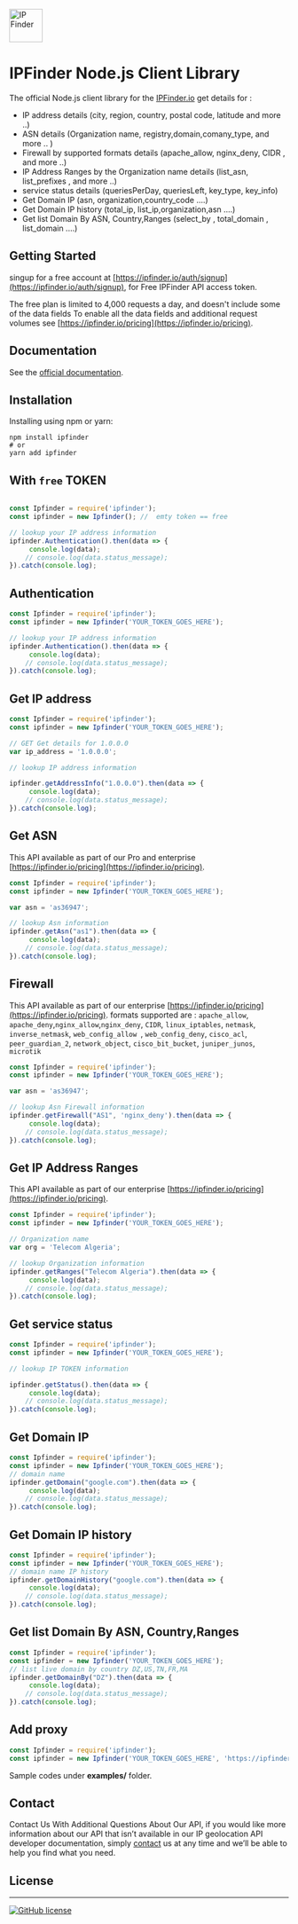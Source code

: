 <img src='https://camo.githubusercontent.com/46886c3e689a0d4a3f6c0733d1cab5d9f9a3926d/68747470733a2f2f697066696e6465722e696f2f6173736574732f696d616765732f6c6f676f732f6c6f676f2e706e67' height='60' alt='IP Finder'></a>
#  IPFinder Node.js Client Library

The official Node.js client library for the [IPFinder.io](https://ipfinder.io) get details for :
-  IP address details (city, region, country, postal code, latitude and more ..)
-  ASN details (Organization name, registry,domain,comany_type, and more .. )
-  Firewall by supported formats details (apache_allow,  nginx_deny, CIDR , and more ..)
-  IP Address Ranges by the Organization name  details (list_asn, list_prefixes , and more ..)
-  service status details (queriesPerDay, queriesLeft, key_type, key_info)
- Get Domain IP (asn, organization,country_code ....)
- Get Domain IP history (total_ip, list_ip,organization,asn ....)
- Get list Domain By ASN, Country,Ranges (select_by , total_domain  , list_domain ....)

## Getting Started
singup for a free account at [https://ipfinder.io/auth/signup](https://ipfinder.io/auth/signup), for Free IPFinder API access token.

The free plan is limited to 4,000 requests a day, and doesn't include some of the data fields
To enable all the data fields and additional request volumes see [https://ipfinder.io/pricing](https://ipfinder.io/pricing).

## Documentation

See the [official documentation](https://ipfinder.io/docs).

## Installation
Installing using npm or yarn:
```shell
npm install ipfinder
# or
yarn add ipfinder
```

## With `free` TOKEN

```javascript

const Ipfinder = require('ipfinder');
const ipfinder = new Ipfinder(); //  emty token == free

// lookup your IP address information
ipfinder.Authentication().then(data => {
     console.log(data);
    // console.log(data.status_message);
}).catch(console.log);
```

## Authentication

```javascript
const Ipfinder = require('ipfinder');
const ipfinder = new Ipfinder('YOUR_TOKEN_GOES_HERE');

// lookup your IP address information
ipfinder.Authentication().then(data => {
     console.log(data);
    // console.log(data.status_message);
}).catch(console.log);

```

## Get IP address

```javascript
const Ipfinder = require('ipfinder');
const ipfinder = new Ipfinder('YOUR_TOKEN_GOES_HERE');

// GET Get details for 1.0.0.0
var ip_address = '1.0.0.0';

// lookup IP address information

ipfinder.getAddressInfo("1.0.0.0").then(data => {
     console.log(data);
    // console.log(data.status_message);
}).catch(console.log);

```

## Get ASN
This API available as part of our Pro and enterprise [https://ipfinder.io/pricing](https://ipfinder.io/pricing).

```javascript
const Ipfinder = require('ipfinder');
const ipfinder = new Ipfinder('YOUR_TOKEN_GOES_HERE');

var asn = 'as36947';

// lookup Asn information
ipfinder.getAsn("as1").then(data => {
     console.log(data);
    // console.log(data.status_message);
}).catch(console.log);
```

## Firewall
This API available as part of our  enterprise [https://ipfinder.io/pricing](https://ipfinder.io/pricing).
formats supported are :  `apache_allow`, `apache_deny`,`nginx_allow`,`nginx_deny`, `CIDR`, `linux_iptables`, `netmask`, `inverse_netmask`, `web_config_allow `, `web_config_deny`, `cisco_acl`, `peer_guardian_2`, `network_object`, `cisco_bit_bucket`, `juniper_junos`, `microtik`

```javascript
const Ipfinder = require('ipfinder');
const ipfinder = new Ipfinder('YOUR_TOKEN_GOES_HERE');

var asn = 'as36947';

// lookup Asn Firewall information
ipfinder.getFirewall("AS1", 'nginx_deny').then(data => {
     console.log(data);
    // console.log(data.status_message);
}).catch(console.log);

```

## Get IP Address Ranges
This API available as part of our  enterprise [https://ipfinder.io/pricing](https://ipfinder.io/pricing).

```javascript
const Ipfinder = require('ipfinder');
const ipfinder = new Ipfinder('YOUR_TOKEN_GOES_HERE');

// Organization name
var org = 'Telecom Algeria';

// lookup Organization information
ipfinder.getRanges("Telecom Algeria").then(data => {
     console.log(data);
    // console.log(data.status_message);
}).catch(console.log);


```

## Get service status

```javascript
const Ipfinder = require('ipfinder');
const ipfinder = new Ipfinder('YOUR_TOKEN_GOES_HERE');

// lookup IP TOKEN information

ipfinder.getStatus().then(data => {
     console.log(data);
    // console.log(data.status_message);
}).catch(console.log);

```

## Get Domain IP


```javascript
const Ipfinder = require('ipfinder');
const ipfinder = new Ipfinder('YOUR_TOKEN_GOES_HERE');
// domain name
ipfinder.getDomain("google.com").then(data => {
     console.log(data);
    // console.log(data.status_message);
}).catch(console.log);
```

## Get Domain IP history



```javascript
const Ipfinder = require('ipfinder');
const ipfinder = new Ipfinder('YOUR_TOKEN_GOES_HERE');
// domain name IP history
ipfinder.getDomainHistory("google.com").then(data => {
     console.log(data);
    // console.log(data.status_message);
}).catch(console.log);

```

## Get list Domain By ASN, Country,Ranges


```javascript
const Ipfinder = require('ipfinder');
const ipfinder = new Ipfinder('YOUR_TOKEN_GOES_HERE');
// list live domain by country DZ,US,TN,FR,MA
ipfinder.getDomainBy("DZ").then(data => {
     console.log(data);
    // console.log(data.status_message);
}).catch(console.log);

```

## Add proxy
```javascript
const Ipfinder = require('ipfinder');
const ipfinder = new Ipfinder('YOUR_TOKEN_GOES_HERE', 'https://ipfinder.yourdomain.com');
```

Sample codes under **examples/** folder.


## Contact

Contact Us With Additional Questions About Our API, if you would like more information about our API that isn’t available in our IP geolocation API developer documentation, simply [contact](https://ipfinder.io/contact) us at any time and we’ll be able to help you find what you need.

## License
----

[![GitHub license](https://img.shields.io/github/license/ipfinder-io/ip-finder-node.svg)](https://github.com/ipfinder-io/ip-finder-node)